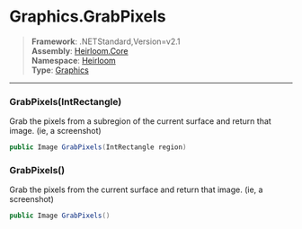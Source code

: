 # Graphics.GrabPixels

> **Framework**: .NETStandard,Version=v2.1  
> **Assembly**: [Heirloom.Core][0]  
> **Namespace**: [Heirloom][0]  
> **Type**: [Graphics][1]

--------------------------------------------------------------------------------

### GrabPixels(IntRectangle)

Grab the pixels from a subregion of the current surface and return that image. (ie, a screenshot)

```cs
public Image GrabPixels(IntRectangle region)
```

### GrabPixels()

Grab the pixels from the current surface and return that image. (ie, a screenshot)

```cs
public Image GrabPixels()
```

[0]: ../Heirloom.Core.md
[1]: Heirloom.Graphics.md
